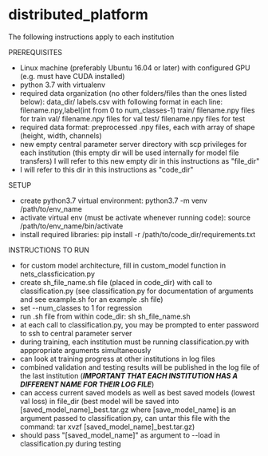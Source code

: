 # distributed_platform

The following instructions apply to each institution

PREREQUISITES
- Linux machine (preferably Ubuntu 16.04 or later) with configured GPU (e.g. must have
  CUDA installed)
- python 3.7 with virtualenv
- required data organization (no other folders/files than the ones listed below):
  data_dir/
  	labels.csv with following format in each line:
  		filename.npy,label(int from 0 to num_classes-1)
  	train/
  		filename.npy files for train
  	val/
  		filename.npy files for val
  	test/
  		filename.npy files for test
- required data format: preprocessed .npy files, each with array of shape 
  (height, width, channels)
- new empty central parameter server directory with scp privileges for each
  institution (this empty dir will be used internally for model file transfers)
  I will refer to this new empty dir in this instructions as "file_dir"
- I will refer to this dir in this instructions as "code_dir"

SETUP
- create python3.7 virtual environment: python3.7 -m venv /path/to/env_name
- activate virtual env (must be activate whenever running code): 
    source /path/to/env_name/bin/activate
- install required libraries: pip install -r /path/to/code_dir/requirements.txt

INSTRUCTIONS TO RUN
- for custom model architecture, fill in custom_model function in nets_classficication.py
- create sh_file_name.sh file (placed in code_dir) with call to classification.py (see
  classification.py for documentation of arguments and see example.sh for
  an example .sh file)
- set --num_classes to 1 for regression
- run .sh file from within code_dir: sh sh_file_name.sh
- at each call to classification.py, you may be prompted to enter password to ssh to 
  central parameter server
- during training, each institution must be running classification.py with apppropriate
  arguments simultaneously
- can look at training progress at other institutions in log files
- combined validation and testing results will be published in the log file of the last 
  institution (***IMPORTANT THAT EACH INSTITUTION HAS A DIFFERENT NAME FOR THEIR LOG
  FILE***)
- can access current saved models as well as best saved models (lowest val loss) in 
  file_dir (best model will be saved into [saved_model_name]_best.tar.gz where 
  [save_model_name] is an argument passed to classification.py, can untar this file 
  with the command: tar xvzf [saved_model_name]_best.tar.gz)
- should pass "[saved_model_name]" as argument to --load in classification.py
  during testing


